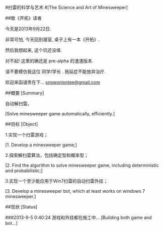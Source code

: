 #扫雷的科学与艺术 
#[The Science and Art of Minesweeper]

##致《开拓》读者

今天是2013年9月22日.

非常可怕, 今天回到寝室, 桌子上有一本《开拓》.

然后我想起来, 这个坑还没填.

对不起! 这里的确还是 pre-alpha 的渣渣版本.

请不要模仿我这位 同学/学长 . 拖延症不能放弃治疗.

欢迎来函谴责在下... snowonionlee@gmail.com

##概要 [Summary]

自动解扫雷。

[Solve minesweeper game automatically, efficiently.]

##目标 [Object]

1.实现一个扫雷游戏；

[1. Develop a minesweeper game;]

2.探索解扫雷算法，包括确定型和概率型；

[2. Find the algorithm to solve minesweeper game, including deterministic and probabilistic;]

3.实现一个至少能应用于Win7扫雷的自动扫雷外挂；

[3. Develop a minesweeper bot, which at least works on windows 7 minesweeper.]

##现状 [Status]

###2013-9-5 0:40:24
游戏和外挂都在施工中...
[Building both game and bot...]
